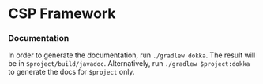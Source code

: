 CSP Framework
=============

### Documentation
In order to generate the documentation, run `./gradlew dokka`.
The result will be in `$project/build/javadoc`.
Alternatively, run `./gradlew $project:dokka` to generate the docs for `$project` only.